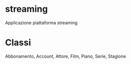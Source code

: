 # streaming

Applicazione piattaforma streaming 

# Classi

Abbonamento, 
Account,
Attore,
Film,
Piano,
Serie,
Stagione
